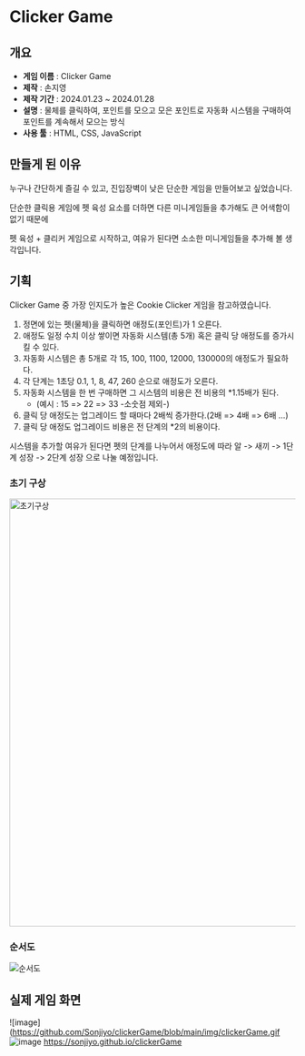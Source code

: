 # Clicker Game
## 개요
  + **게임 이름** : Clicker Game
  + **제작** : 손지영
  + **제작 기간** : 2024.01.23 ~ 2024.01.28
  + **설명** : 물체를 클릭하여, 포인트를 모으고 모은 포인트로 자동화 시스템을 구매하여 포인트를 계속해서 모으는 방식
  + **사용 툴** : HTML, CSS, JavaScript
## 만들게 된 이유
  누구나 간단하게 즐길 수 있고, 진입장벽이 낮은 단순한 게임을 만들어보고 싶었습니다.
  
  단순한 클릭용 게임에 펫 육성 요소를 더하면 다른 미니게임들을 추가해도 큰 어색함이 없기 때문에

  펫 육성 + 클리커 게임으로 시작하고, 여유가 된다면 소소한 미니게임들을 추가해 볼 생각입니다.
## 기획
  Clicker Game 중 가장 인지도가 높은 Cookie Clicker 게임을 참고하였습니다.
  
  1. 정면에 있는 펫(물체)을 클릭하면 애정도(포인트)가 1 오른다.
  2. 애정도 일정 수치 이상 쌓이면 자동화 시스템(총 5개) 혹은 클릭 당 애정도를 증가시킬 수 있다.
  3. 자동화 시스템은 총 5개로 각 15, 100, 1100, 12000, 130000의 애정도가 필요하다.
  4. 각 단계는 1초당 0.1, 1, 8, 47, 260 순으로 애정도가 오른다.
  5. 자동화 시스템을 한 번 구매하면 그 시스템의 비용은 전 비용의 *1.15배가 된다.
       + (예시 : 15 => 22 => 33 -소숫점 제외-)
  6. 클릭 당 애정도는 업그레이드 할 때마다 2배씩 증가한다.(2배 => 4배 => 6배 ...)
  7. 클릭 당 애정도 업그레이드 비용은 전 단계의 *2의 비용이다.

  시스템을 추가할 여유가 된다면 펫의 단계를 나누어서 애정도에 따라 알 -> 새끼 -> 1단계 성장 -> 2단계 성장 으로 나눌 예정입니다. 

  ### 초기 구상
  <img width="752" alt="초기구상" src="https://github.com/Sonjiyo/clickerGame/assets/147456475/442c5f97-2efd-4161-b994-136bc8bc8b5f">

  ### 순서도
  ![순서도](https://github.com/Sonjiyo/clickerGame/assets/147456475/f81d843a-47d4-4743-9c4e-2cb346c430b3)

## 실제 게임 화면
![image](https://github.com/Sonjiyo/clickerGame/blob/main/img/clickerGame.gif
![image](https://github.com/Sonjiyo/clickerGame/assets/147456475/447a74bd-a2fe-4fc8-995a-d615bb237e4f)
  https://sonjiyo.github.io/clickerGame

